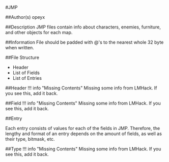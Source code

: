 #JMP
	
##Author(s)
opeyx

##Description
JMP files contain info about characters, enemies, furniture, and other objects for each map.

##Information
File should be padded with @'s to the nearest whole 32 byte when written.

##File Structure
- Header
- List of Fields
- List of Entries

##Header
!!! info "Missing Contents"
	Missing some info from LMHack. If you see this, add it back.

##Field
!!! info "Missing Contents"
	Missing some info from LMHack. If you see this, add it back.

##Entry

Each entry consists of values for each of the fields in JMP. Therefore, the lengthy and format of an entry depends on the amount of fields, as well as their type, bitmask, etc.

##Type
!!! info "Missing Contents"
	Missing some info from LMHack. If you see this, add it back.
